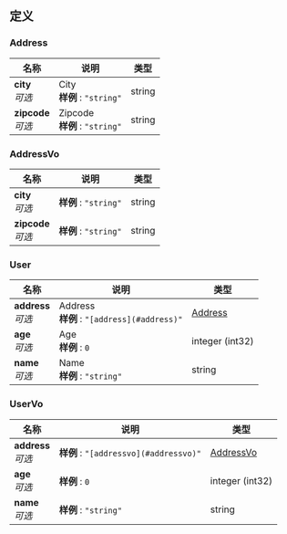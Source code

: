 
<a name="definitions"></a>
## 定义

<a name="address"></a>
### Address

|名称|说明|类型|
|---|---|---|
|**city**  <br>*可选*|City  <br>**样例** : `"string"`|string|
|**zipcode**  <br>*可选*|Zipcode  <br>**样例** : `"string"`|string|


<a name="addressvo"></a>
### AddressVo

|名称|说明|类型|
|---|---|---|
|**city**  <br>*可选*|**样例** : `"string"`|string|
|**zipcode**  <br>*可选*|**样例** : `"string"`|string|


<a name="user"></a>
### User

|名称|说明|类型|
|---|---|---|
|**address**  <br>*可选*|Address  <br>**样例** : `"[address](#address)"`|[Address](#address)|
|**age**  <br>*可选*|Age  <br>**样例** : `0`|integer (int32)|
|**name**  <br>*可选*|Name  <br>**样例** : `"string"`|string|


<a name="uservo"></a>
### UserVo

|名称|说明|类型|
|---|---|---|
|**address**  <br>*可选*|**样例** : `"[addressvo](#addressvo)"`|[AddressVo](#addressvo)|
|**age**  <br>*可选*|**样例** : `0`|integer (int32)|
|**name**  <br>*可选*|**样例** : `"string"`|string|



